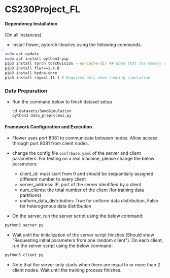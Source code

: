 # CS230Project_FL

#### Dependency Installation
(On all instances)
 - Install flower, pytorch libraries using the following commands.
```bash
sudo apt update
sudo apt install python3-pip
pip3 install torch torchvision --no-cache-dir ## Note that the memory on instances are too small, we need to add --no-cache-dir flag
pip3 install flwr==1.4.0
pip3 install hydra-core
pip3 install ray==1.11.1 # Required only when running simulation
```

### Data Preparation
- Run the command below to finish dataset setup
  ```
  cd datasets/SumoSimulation
  python3 data_preprocess.py
  ```

#### Framework Configuration and Execution
 - Flower uses port 8081 to communicate between nodes. Allow access through port 8081 from client nodes.

 - change the config file `conf/base.yaml` of the server and client parameters. For testing on a real machine, please change the below parameters:
    - client_id: must start from 0 and should be sequantially assigned different number to every client
    - server_address: IP, port of the server identified by a client
    - num_clients: the total number of the client (for training data partitions)
    - uniform_data_distribution: True for uniform data distribution, False for heterogenous data distribution

 - On the server, run the server script using the below command:
 ```bash
python3 server.py
```
 - Wait until the initialization of the server script finishes (Should show "Requesting initial parameters from one random client"). On each client, run the server script using the below command:
 ```bash
python3 client.py
```
- Note that the server only starts when there are equal to or more than 2 client nodes. Wait until the training process finishes.
